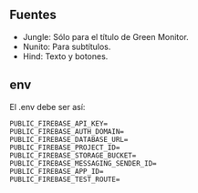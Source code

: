 ## Fuentes

- Jungle: Sólo para el título de Green Monitor.
- Nunito: Para subtítulos.
- Hind: Texto y botones.

## env
El .env debe ser así:
```env
PUBLIC_FIREBASE_API_KEY=
PUBLIC_FIREBASE_AUTH_DOMAIN=
PUBLIC_FIREBASE_DATABASE_URL=
PUBLIC_FIREBASE_PROJECT_ID=
PUBLIC_FIREBASE_STORAGE_BUCKET=
PUBLIC_FIREBASE_MESSAGING_SENDER_ID=
PUBLIC_FIREBASE_APP_ID=
PUBLIC_FIREBASE_TEST_ROUTE=
```